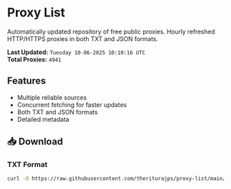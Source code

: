 # Proxy List

Automatically updated repository of free public proxies. Hourly refreshed HTTP/HTTPS proxies in both TXT and JSON formats.

**Last Updated:** `Tuesday 10-06-2025 10:10:16 UTC`  
**Total Proxies:** `4941`

## Features
- Multiple reliable sources
- Concurrent fetching for faster updates
- Both TXT and JSON formats
- Detailed metadata

## 📥 Download

### TXT Format
```bash
curl -O https://raw.githubusercontent.com/theriturajps/proxy-list/main/proxies.txt